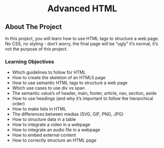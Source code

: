 <h1 align="center">Advanced HTML</h1>

 ## About The Project
 In this project, you will learn how to use HTML tags to structure a web page. No CSS, no styling - don’t worry, the final page will be “ugly” it’s normal, it’s not the purpose of this project.

 ### Learning Objectives
 * Which guidelines to follow for HTML
 * How to create the skeleton of an HTML5 page
 * How to use semantic HTML tags to structure a web page
 * Which use cases to use div vs span
 * The semantic value’s of header, main, footer, article, nav, section, aside
 * How to use headings (and why it’s important to follow the hierarchical order)
 * How to make lists in HTML
 * The differences between medias (SVG, GIF, PNG, JPG)
 * How to structure data in a table
 * How to integrate a video in a webpage
 * How to integrate an audio file in a webpage
 * How to embed external content
 * How to correctly structure an HTML page
 